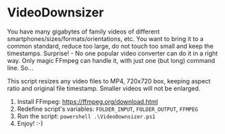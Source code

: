 # VideoDownsizer
You have many gigabytes of family videos of different smartphones/sizes/formats/orientations, etc.
You want to bring it to a common standard, reduce too large, do not touch too small and keep the timestamps.
Surprise! - No one popular video converter can do it in a right way.
Only magic FFmpeg can handle it, with just one (but long) command line. So...

This script resizes any video files to MP4, 720x720 box, keeping aspect ratio and original file timestamp. Smaller videos will not be enlarged.

  1) Install FFmpeg: https://ffmpeg.org/download.html
  2) Redefine script's variables: `FOLDER_INPUT`, `FOLDER_OUTPUT`, `FFMPEG`
  3) Run the script: `powershell .\VideoDownsizer.ps1`
  4) Enjoy! :-)
